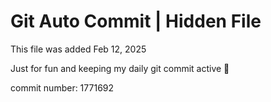 # Git Auto Commit | Hidden File

This file was added Feb 12, 2025

Just for fun and keeping my daily git commit active 🤪

commit number: 1771692
